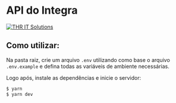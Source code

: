# API do Integra

[![THR IT Solutions](https://i.ibb.co/0QdsJ1H/powered-THR.png)](https://github.com/THR-Solutions)

## Como utilizar:

Na pasta raiz, crie um arquivo `.env` utilizando como base o arquivo `.env.example` e defina todas as variáveis de ambiente necessárias.


Logo após, instale as dependências e inicie o servidor:

```sh
$ yarn
$ yarn dev
```
